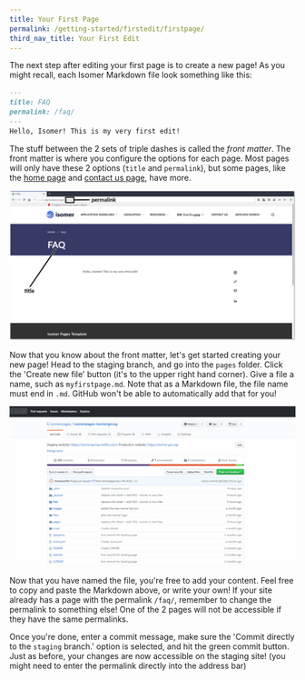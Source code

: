 ```yaml
---
title: Your First Page
permalink: /getting-started/firstedit/firstpage/
third_nav_title: Your First Edit
---
```

The next step after editing your first page is to create a new page! As you might recall, each Isomer Markdown file look something like this:

```markdown
---
title: FAQ
permalink: /faq/
---
Hello, Isomer! This is my very first edit!
```

The stuff between the 2 sets of triple dashes is called the *front matter*. The front matter is where you configure the options for each page. Most pages will only have these 2 options (`title` and `permalink`), but some pages, like the [home page](/configuration/home/overview/) and [contact us page](/configuration/contact/overview/), have more.

![Screenshot of Isomer page with the permalink and title labelled](/images/page-anatomy.png)

Now that you know about the front matter, let's get started creating your new page! Head to the staging branch, and go into the `pages` folder. Click the 'Create new file' button (it's to the upper right hand corner). Give a file a name, such as `myfirstpage.md`. Note that as a Markdown file, the file name must end in `.md`. GitHub won't be able to automatically add that for you!

![Creating a new file in your repository](/images/resources/creating-a-new-file-in-your-repository.gif)

Now that you have named the file, you're free to add your content. Feel free to copy and paste the Markdown above, or write your own! If your site already has a page with the permalink `/faq/`, remember to change the permalink to something else! One of the 2 pages will not be accessible if they have the same permalinks.

Once you're done, enter a commit message, make sure the 'Commit directly to the `staging` branch.' option is selected, and hit the green commit button. Just as before, your changes are now accessible on the staging site! (you might need to enter the permalink directly into the address bar)